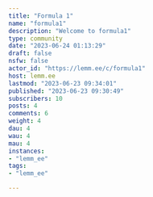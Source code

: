 ```yaml
---
title: "Formula 1" 
name: "formula1"
description: "Welcome to formula1"
type: community
date: "2023-06-24 01:13:29"
draft: false
nsfw: false
actor_id: "https://lemm.ee/c/formula1"
host: lemm.ee
lastmod: "2023-06-23 09:34:01"
published: "2023-06-23 09:30:49"
subscribers: 10
posts: 4
comments: 6
weight: 4
dau: 4
wau: 4
mau: 4
instances:
- "lemm_ee"
tags: 
- "lemm_ee"

---
```

